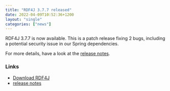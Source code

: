 ```yaml
---
title: "RDF4J 3.7.7 released"
date: 2022-04-09T10:52:36+1200
layout: "single"
categories: ["news"]
---
```

RDF4J 3.7.7 is now available. This is a patch release fixing 2 bugs, including a potential security issue in our Spring dependencies. 

For more details, have a look at the [release notes](/release-notes/3.7.7).
<!--more-->
### Links

- [Download RDF4J](/download/)
- [release notes](/release-notes/3.7.7)

